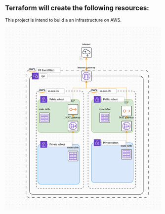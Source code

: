 ## Terraform will create the following resources:
This project is intend to build a an infrastructure on AWS.


![Alt text](infra-replica/arch-replica.png "Architecture")